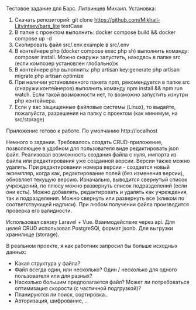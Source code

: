 Тестовое задание для Барс. Литвинцев Михаил.
Установка:
1. Скачать репозиторий: git clone https://github.com/Mikhail-Litvintsev/bars_lite testCase
2. В папке с проектом выполнить: docker compose build && docker compose up -d
3. Скопировать файл src/.env.example в src/.env
4. В контейнере php (docker compose exec php sh) выполнить команду: composer install. Можно снаружи запустить, находясь в папке src (если композер установлен глобально)ж
5. В контейнере php выполнить: 
    php artisan key:generate
    php artisan migrate
    php artisan optimize
6. При наличии установленного пакета npm, рекомендуется в папке src (снаружи контейнеров) выполнить команду 
    npm install && npm run watch. 
   Если такой возможности нет, то возможно запустить изнутри php контейнера.
7. Eсли у вас защищенные файловые системы (Linux), то выдайте, пожалуйста, разрешения на папку с проектом (как минимум, на src/storage)

Приложение готово к работе. По умолчанию http://localhost

Немного о задании. Требовалось создать CRUD-приложение, позволяющее в удобном для пользователя виде редактировать json файл.
Реализовал возможность создания файла с нуля, импорта из файла или редактирования уже созданной версии. Версии также можно удалять. 
При редактировании номера версии - создается новый экземпляр, когда как, редактирование полей (без изменения версии), обновляет текущую версию. 
Изначально, выводится свернутый список учреждений, по плюсу можно развернуть список подразделений (если они есть). Можно добавлять, редактировать и удалять
как учреждения, так и подразделения. Можно свернуть или развернуть все (кликом по соответствующей надписи). При любом получении файла производится проверка 
его валидности.

Использовал связку Laravel + Vue. Взаимодействие через api. Для целей CRUD использовал PostgreSQl, формат jsonb. Для выгрузки хранилище (storage).

В реальном проекте, я как работник запросил бы больше исходных данных:
* Какая структура у файла?
* Файл всегда один, или несколько? Один / несколько для одного пользователя или для разных?
* Насколько большим предполагается файл? Может ли потребоваться оптимизация скорости (с частичной подгрузкой)? 
* Планируются ли поиск, сортировка..
* Авторизация, шифрование, ..





    
